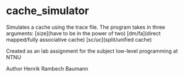 # cache_simulator

Simulates a cache using the trace file. The program takes in three arguments:
[size](have to be in the power of two) [dm/fa](direct mapped/fully associative cache) [sc/uc](split/unified cache)

Created as an lab assignment for the subject low-level programming at NTNU

Author Henrik Rambech Baumann
